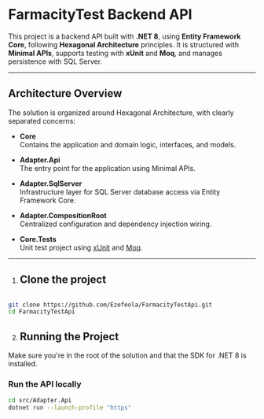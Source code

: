 # FarmacityTest Backend API

This project is a backend API built with **.NET 8**, using **Entity Framework Core**, following **Hexagonal Architecture** principles. It is structured with **Minimal APIs**, supports testing with **xUnit** and **Moq**, and manages persistence with SQL Server.

---

## Architecture Overview

The solution is organized around Hexagonal Architecture, with clearly separated concerns:

- **Core**  
  Contains the application and domain logic, interfaces, and models.

- **Adapter.Api**  
  The entry point for the application using Minimal APIs.

- **Adapter.SqlServer**  
  Infrastructure layer for SQL Server database access via Entity Framework Core.

- **Adapter.CompositionRoot**  
  Centralized configuration and dependency injection wiring.

- **Core.Tests**  
  Unit test project using [xUnit](https://xunit.net/) and [Moq](https://github.com/moq/moq).

---

1. ## Clone the project 
```bash

git clone https://github.com/Ezefeola/FarmacityTestApi.git
cd FarmacityTestApi

```

2. ## Running the Project
Make sure you're in the root of the solution and that the SDK for .NET 8 is installed.

### Run the API locally

```bash
cd src/Adapter.Api
dotnet run --launch-profile "https"
